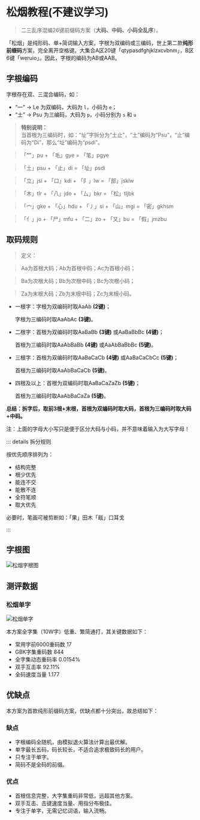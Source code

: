 # 松烟教程(**不建议学习**)

> 二三乱序混编26键前缀码方案（**大码、中码、小码全乱序**）。

「松烟」是纯形码、单+简词输入方案，字根为双编码或三编码，世上第二款**纯形前缀码**方案，完全离开空格键。大集合A区20键「qtypasdfghjklzxcvbnm」，B区6键「weruio」。因此，字根的编码为AB或AAB。

## 字根编码
字根存在双、三混合编码，如：

- “一” → Le 为双编码，大码为 `l`，小码为 `e`；
- “土” → Psu 为三编码，大码为 `p`，小码分别为 `s` 和 `u`

> **特别说明：**</br>
> 当首根为三编码时，如：“址”字拆分为“土止”，“土”编码为“Psu”，“止”编码为“Di”，那么“址”编码为“psdi”。

> 「𥫗」pu + 「毛」gye = 「笔」pgye

> 「土」psu + 「止」di = 「址」psdi

> 「立」jsi + 「口」kdi + 「阝」lw = 「部」jsklw

> 「木」tlr + 「八」jdo + 「厶」bkr = 「松」tljbk

> 「宀」gke + 「心」hdu + 「丿」si + 「山」mgi = 「密」gkhsm

> 「亻」jo + 「尸」mfu + 「二」zo + 「又」bu = 「假」jmzbu


## 取码规则
> 定义：

> Aa为首根大码；Ab为首根中码；Ac为首根小码；

> Ba为次根大码；Bb为次根中码；Bc为次根小码；

> Za为末根大码；Zb为末根中码；Zc为末根小码。

- 一根字：字根为双编码时取AaAb **(2键)**；

  字根为三编码时取AaAbAc **(3键)**。

- 二根字：首根为双编码时取AaBaBb **(3键)** 或AaBaBbBc **(4键)**；

  首根为三编码时取AaAbBaBb **(4键)** 或AaAbBaBbBc **(5键)**。

- 三根字：首根为双编码时取AaBaCaCb **(4键)** 或AaBaCaCbCc **(5键)**；

  首根为三编码时取AaAbBaCaCb **(5键)**。

- 四根及以上：首根为双编码时取AaBaCaZaZb **(5键)**；

  首根为三编码时取AaAbBaCaZa **(5键)**。

**总结：拆字后，取前3根+末根，首根为双编码时取大码，首根为三编码时取大码+中码。**

注：上面的字母大小写只是便于区分大码与小码，并不意味着输入为大写字母！


::: details 拆分规则

按优先顺序排列为：
- 结构完整
- 根少优先
- 能连不交
- 能散不连
- 全符笔顺
- 取大优先

必要时，笔画可被剪断如：「果」田木「戢」口耳戈  

:::

## 字根图

![松烟字根图](/data/gen-sy.png)

## 测评数据

### 松烟单字
![松烟单字](/data/dz-sy.png)

本方案全字集（10W字）低重、繁简通打，其关键数据如下：

- 常用字前6000重码数 17
- GBK字集重码数 844
- 全字集动态重码率 0.0154%
- 双手互击率 92.11%
- 全码速度当量 1.177

## 优缺点

本方案为首款纯形前缀码方案，优缺点都十分突出，故总结如下：

### 缺点

- 字根编码全随机，由模拟退火算法计算出最优解。
- 单字最长五码，码长较长，不适合追求极致码长的用户。
- 只专注于单字。
- 简码不是全码的前缀。

### 优点

- 首根信息完整，大字集重码非常低，远超其他方案。
- 双手互击、击键速度当量、用指分布极佳。
- 专注于单字，无需记忆词语，输入流畅。